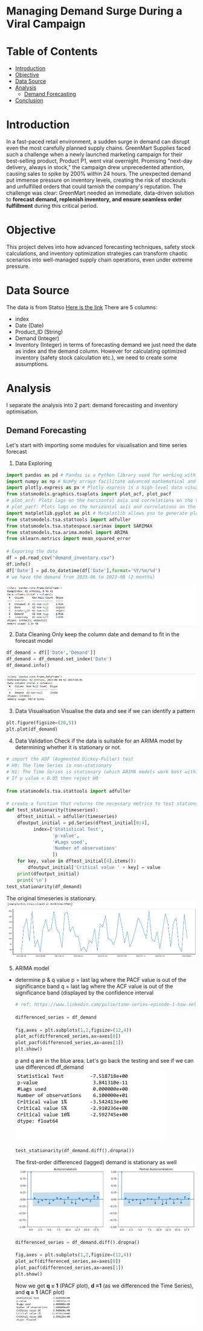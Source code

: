 # Managing Demand Surge During a Viral Campaign

# Table of Contents
- [Introduction](#Introduction)
- [Objective](#Objective)
- [Data Source](#Data-Source)
- [Analysis](#Analysis)
  - [Demand Forecasting](#Demand-Forecasting)
- [Conclusion](#Conclusion)

# Introduction
In a fast-paced retail environment, a sudden surge in demand can disrupt even the most carefully planned supply chains. GreenMart Supplies faced such a challenge when a newly launched marketing campaign for their best-selling product, Product P1, went viral overnight. Promising "next-day delivery, always in stock," the campaign drew unprecedented attention, causing sales to spike by 200% within 24 hours.
The unexpected demand put immense pressure on inventory levels, creating the risk of stockouts and unfulfilled orders that could tarnish the company's reputation. The challenge was clear: GreenMart needed an immediate, data-driven solution to **forecast demand, replenish inventory, and ensure seamless order fulfillment** during this critical period.

# Objective
This project delves into how advanced forecasting techniques, safety stock calculations, and inventory optimization strategies can transform chaotic scenarios into well-managed supply chain operations, even under extreme pressure.

# Data Source
The data is from Statso [Here is the link]([https://github.com/your-repo-link](https://statso.io/inventory-optimization-case-study/))
There are 5 columns:
- index
- Date (Date)
- Product_ID (String)
- Demand (Integer)
- Inventory (Integer)
in terms of forecasting demand we just need the date as index and the demand column.
However for calculating optimized inventory (safety stock calculation etc.), we need to create some assumptions.

# Analysis

I separate the analysis into 2 part: demand forecasting and inventory optimisation.

## Demand Forecasting

Let's start with importing some modules for visualisation and time series forecast

1. Data Exploring
```python
import pandas as pd # Pandas is a Python library used for working with data sets. It has functions for analyzing, cleaning, exploring, and manipulating data.
import numpy as np # NumPy arrays facilitate advanced mathematical and other types of operations on large numbers of data
import plotly.express as px # Plotly express is a high-level data visualization package that allows you to create interactive plots with very little code
from statsmodels.graphics.tsaplots import plot_acf, plot_pacf
# plot_acf: Plots lags on the horizontal axis and correlations on the vertical axis 
# plot_pacf: Plots lags on the horizontal axis and correlations on the vertical axis. It also allows you to specify the calculation method, such as Yule Walker, Levinson-Durbin recursion, or regression of time series on lags
import matplotlib.pyplot as plt # Matplotlib allows you to generate plots, histograms, bar charts, scatter plots, etc
from statsmodels.tsa.stattools import adfuller
from statsmodels.tsa.statespace.sarimax import SARIMAX
from statsmodels.tsa.arima.model import ARIMA
from sklearn.metrics import mean_squared_error

# Exporing the data
df = pd.read_csv("demand_inventory.csv")
df.info()
df['Date'] = pd.to_datetime(df['Date'],format='%Y/%m/%d')
# we have the demand from 2023-06 to 2023-08 (2 months)

```
![figure 1.](assets/image/1.png)

2. Data Cleaning
Only keep the column date and demand to fit in the forecast model
```python
df_demand = df[['Date','Demand']]
df_demand = df_demand.set_index('Date')
df_demand.info()
```
![figure 2.](assets/image/2.png)

3. Data Visualisation
Visualise the data and see if we can identify a pattern
```python
plt.figure(figsize=(20,5))
plt.plot(df_demand)
```

4. Data Validation
Check if the data is suitable for an ARIMA model by determining whether it is stationary or not.

```python
# import the ADF (Augmented Dickey-Fuller) test
# H0: The Time Series is non-stationary
# H1: The Time Series is stationary (which ARIMA models work best with)
# If p value < 0.05 then reject H0

from statsmodels.tsa.stattools import adfuller

# create a function that returns the necessary metrics to test stationarity
def test_stationarity(timeseries):
    dftest_initial = adfuller(timeseries)
    dfoutput_initial = pd.Series(dftest_initial[0:4], 
          index=['Statistical Test', 
                 'p-value', 
                 '#Lags used', 
                 'Number of observations'
                 ])
    for key, value in dftest_initial[4].items():
        dfoutput_initial['Critical value ' + key] = value
    print(dfoutput_initial)
    print('\n')
test_stationarity(df_demand)
```
The original timeseries is stationary.
![figure 3.](assets/image/3.png)

5. ARIMA model
  - determine p & q value
    p = last lag where the PACF value is out of the significance band
    q = last lag where the ACF value is out of the significance band (displayed by the confidence interval
    ```python
    # ref: https://www.linkedin.com/pulse/time-series-episode-1-how-select-correct-sarima-vasilis-kalyvas-jqcjf/
    
    differenced_series = df_demand
    
    fig,axes = plt.subplots(1,2,figsize=(12,4))
    plot_acf(differenced_series,ax=axes[0])
    plot_pacf(differenced_series,ax=axes[1])
    plt.show()
    ```
    p and q are in the blue area. Let's go back the testing and see if we can use differenced df_demand
    ![figure 4.](assets/image/4.png)
    
    ```python
    test_stationarity(df_demand.diff().dropna())
    ```
    The first-order differenced (lagged) demand is stationary as well
    ![figure 5.](assets/image/5.png)

    ```python
    differenced_series = df_demand.diff().dropna()
    
    fig,axes = plt.subplots(1,2,figsize=(12,4))
    plot_acf(differenced_series,ax=axes[0])
    plot_pacf(differenced_series,ax=axes[1])
    plt.show()
    
    ```
    Now we get **q = 1** (PACF plot), **d =1** (as we differenced the Time Series), and **q = 1** (ACF plot)
    ![figure 6.](assets/image/6.png)


